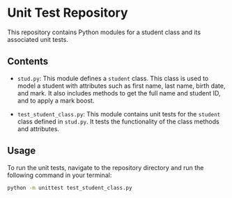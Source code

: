 # Unit Test Repository

This repository contains Python modules for a student class and its associated unit tests.

## Contents

- `stud.py`: This module defines a `student` class. This class is used to model a student with attributes such as first name, last name, birth date, and mark. It also includes methods to get the full name and student ID, and to apply a mark boost.

- `test_student_class.py`: This module contains unit tests for the `student` class defined in `stud.py`. It tests the functionality of the class methods and attributes.

## Usage

To run the unit tests, navigate to the repository directory and run the following command in your terminal:

```bash
python -m unittest test_student_class.py